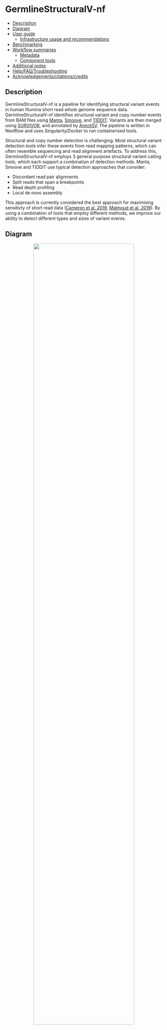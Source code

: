 # GermlineStructuralV-nf

  - [Description](#description)
  - [Diagram](#diagram)
  - [User guide](#user-guide)
      - [Infrastructure usage and
        recommendations](#infrastructure-usage-and-recommendations)
  - [Benchmarking](#benchmarking)
  - [Workflow summaries](#workflow-summaries)
      - [Metadata](#metadata)
      - [Component tools](#component-tools)
  - [Additional notes](#additional-notes)
  - [Help/FAQ/Troubleshooting](#helpfaqtroubleshooting)
  - [Acknowledgements/citations/credits](#acknowledgementscitationscredits)

## Description

GermlineStructuralV-nf is a pipeline for identifying structural variant events in human Illumina short read whole genome sequence data. GermlineStructuralV-nf identifies structural variant and copy number events from BAM files using [Manta](https://github.com/Illumina/manta/blob/master/docs/userGuide/README.md#de-novo-calling), [Smoove](https://github.com/brentp/smoove), and [TIDDIT](https://github.com/SciLifeLab/TIDDIT). Variants are then merged using [SURVIVOR](https://github.com/fritzsedlazeck/SURVIVOR), and annotated by [AnnotSV](https://pubmed.ncbi.nlm.nih.gov/29669011/). The pipeline is written in Nextflow and uses Singularity/Docker to run containerised tools.

Structural and copy number detection is challenging. Most structural variant detection tools infer these events from read mapping patterns, which can often resemble sequencing and read alignment artefacts. To address this, GermlineStructuralV-nf employs 3 general purpose structural variant calling tools, which each support a combination of detection methods. Manta, Smoove and TIDDIT use typical detection approaches that consider:

* Discordant read pair alignments
* Split reads that span a breakpoints
* Read depth profiling
* Local de novo assembly

This approach is currently considered the best approach for maximising sensitivty of short read data ([Cameron et al. 2019](https://www.nature.com/articles/s41467-019-11146-4), [Malmoud et al. 2019](https://genomebiology.biomedcentral.com/articles/10.1186/s13059-019-1828-7)). By using a combination of tools that employ different methods, we improve our ability to detect different types and sizes of variant events.

## Diagram

<p align="center">
<img src="https://user-images.githubusercontent.com/73086054/211971740-772796bc-6fb7-43fb-885b-d9cb116bfdd0.png" width="80%">
</p>

## User guide

To run this pipeline, you will need to prepare your input files, reference data, and clone this repository. Before proceeding, ensure Nextflow is installed on the system you're working on. To install Nextflow, see these [instructions](https://www.nextflow.io/docs/latest/getstarted.html#installation).

### 1. Prepare inputs

To run this pipeline you will need the following inputs:

* Paired-end BAM files
* Corresponding BAM index files
* Input sample sheet

This pipeline processes paired-end BAM files and is capable of processing multiple samples in parallel. BAM files are expected to be coordinate sorted and indexed (see [Fastq-to-BAM](https://github.com/Sydney-Informatics-Hub/Fastq-to-BAM) for an example of a best practice workflow that can generate these files).

You will need to create a sample sheet with information about the samples you are processing, before running the pipeline. This file must be **comma-separated** and contain a header and one row per sample. Columns should correspond to sample ID, BAM file, BAM index (BAI) file:

```bash
sample,bam,bai
sample1,/path/to/sample1.bam,/path/to/sample1.bam.bai
sample2,/path/to/sample2.bam,/path/to/sample2.bam.bai
```

When you run the pipeline, you will use the mandatory `--input` parameter to specify the location and name of the input file:

```
--input /path/to/samples.tsv
```

### 2. Prepare the reference materials

To run this pipeline you will need the following reference files:

* Indexed reference genome in FASTA format
* [AnnotSV annotation datasets](https://lbgi.fr/AnnotSV/) (Optional)

You will need to download and index a copy of the reference genome you would like to use. Reference FASTA files must be accompanied by a .fai index file. If you are working with a species that has a public reference genome, you can download FASTA files from the [Ensembl](https://asia.ensembl.org/info/data/ftp/index.html), [UCSC](https://genome.ucsc.edu/goldenPath/help/ftp.html), or [NCBI](https://www.ncbi.nlm.nih.gov/genome/doc/ftpfaq/) ftp sites. You can use the [IndexReferenceFasta-nf pipeline](https://github.com/Sydney-Informatics-Hub/IndexReferenceFasta-nf) to generate required samtools and bwa indexes.

When you run the pipeline, you will use the mandatory `--ref` parameter to specify the location and name of the reference.fasta file:

```
--ref /path/to/reference.fasta
```
*Note*
- Tiddit expects the BWA index files to be in the same directory as the reference fasta file.
- You must specify the full path for the reference fasta, even if it is in your working directory.

**Download the AnnotSV database and supporting files (optional)**

If you choose to run the pipeline with [AnnotSV annotations](https://raw.githubusercontent.com/lgmgeo/AnnotSV/master/README.AnnotSV_3.2.pdf), you currently need to download and prepare the relevant AnnotSV files, manually. The AnnotSV data is very large (>20Gb) so we haven't included it in the AnnotSV container.

First, download the AnnotSV database:
```
wget https://www.lbgi.fr/~geoffroy/Annotations/Annotations_Human_3.2.1.tar.gz
```

Then unzip it and save to a directory of your choosing:
```
tar -xf Annotations_Human_3.2.1.tar.gz -C /path/to/AnnotSV
```

You will also need to download the Exomiser supporting data files:
```
wget https://www.lbgi.fr/~geoffroy/Annotations/2202_hg19.tar.gz && wget https://data.monarchinitiative.org/exomiser/data/2202_phenotype.zip
```

Create a directory to house the Exomiser files:
```
mkdir -p Annotations_Human/Annotations_Exomiser/2202
```

Save the downloaded Exomiser files to your AnnotSV directory:
```
tar -xf 2202_hg19.tar.gz -C /path/to/AnnotSV/Annotations_Human/Annotations_Exomiser/2202/ && unzip 2202_phenotype.zip -d /path/to/AnnotSV/Annotations_Human/Annotations_Exomiser/2202/
```

And finally (optionally), tidy up:
```
rm -rf Annotations_Human_3.2.1.tar.gz 2202_phenotype.zip 2202_hg19.tar.gz
```

### 3. Clone this repository

Download the code contained in this repository with:

```
git clone https://github.com/Sydney-Informatics-Hub/Germline-StructuralV-nf
```

This will create a directory with the following structure:
```
Germline-StructuralV-nf/
├── LICENSE
├── README.md
├── config/
├── main.nf
├── modules/
└── nextflow.config
```
The important features are:

* **main.nf** contains the main nextflow script that calls all the processes in the workflow.
* **nextflow.config** contains default parameters to use in the pipeline.
* **modules** contains individual process files for each step in the workflow.
* **config** contains infrastructure-specific config files (this is currently under development)

### 4. Run the pipeline

The most basic run command for this pipeline is:

```
nextflow run main.nf --input sample.tsv --ref /path/to/ref
```

This will generate `work` directory, `results` output directory and a `runInfo` run metrics directories. To specify additional optional tool-specific parameters, see what flags are supported by running:

```
nextflow run main.nf --help
```

**Customising the workflow**

By default the workflow will merge events together that are supported by >1 SV caller (Tiddit, Smoove, Manta), are a maximum distance of 1kb apart, and at least 40bp long. By default, callers have to agree on the type and strand to merge events. All of these can be overridden using the following flags:

* `--survivorMaxDist`: Maximum distance between events to merge. Default: 1000.
* `--survivorConsensus` Number of callers required to report a call. Default: 1. Change to 2 or 3 to require more stringent reports for 2 or 3 caller support, respectively.
* `--survivorType`: SV type consensus. Default: callers must agree (1). Change to 0 to remove requirement.
* `--survivorStrand`: SV strand consensus. Default: callers must agree (1). Change to 0 to remove requirement.
* `--survivorSize`: Minimum SV size (bp) to report. Default: 30.

If you need to specify any additional flags supported by [Manta](https://github.com/Illumina/manta/blob/master/docs/userGuide/README.md), use the `--extraMantaFlags` flag and add one or more flag inside single quotes. If using multiple flags, they should be separated by a space.

If you need to specify any additional flags supported by [Smoove](https://github.com/brentp/smoove), use the `--extraSmooveFlags` flag and add one or more flag inside single quotes. If using multiple flags, they should be separated by a space.

If you need to specify any additional flags supported by [Tiddit sv](https://github.com/SciLifeLab/TIDDIT#the-sv-module) or the [Tiddit cov](https://github.com/SciLifeLab/TIDDIT#the-cov-module), use the `--extraTidditSvFlags` or `--extraTidditCovFlags` flag respectively and add one or more flag inside single quotes. If using multiple flags, they should be separated by a space.

**AnnotSV annotations for human samples**

To run the pipeline with the optional AnnotSV annotations, use the following command to direct Nextflow to your previously prepared AnnotSV resource directory:

```
nextflow run main.nf --input sample.tsv --ref /path/to/ref --annotsvDir /path/to/annotsv
```

You can override the default annotation mode (both) and instead apply split or full annotations. See [AnnotSV documentation](https://github.com/lgmgeo/AnnotSV/blob/master/README.AnnotSV_3.3.4.pdf) for details. To override this default use the --annotsvDir flag in your run command:

```
nextflow run main.nf --input sample.tsv --ref /path/to/ref --annotsvDir /path/to/annotsv --annotsvMode {both|split|full}
```

If you need to specify any additional flags supported by AnnotSV, use the `--extraAnnotsvFlags` flag and add one or more flag inside single quotes. If using multiple flags, they should be separated by a space:

```
nextflow run main.nf --input sample.tsv --ref /path/to/ref --annotsvDir /path/to/annotsv --annotsvMode full --extraAnnotsvFlags '-SVminSize 100 -vcf 1'
```

If for any reason your workflow fails, you are able to resume the workflow from the last successful process with `-resume`.

### 5. Results

Once the pipeline is complete, you will find all outputs for each sample in the `results` directory. Within each sample directory there is a subdirectory for each tool run which contains all intermediate files and results generated by each step. A final merged VCF for each sample will be created: `results/$sampleID/survivor/$sampleID_merged.vcf`.

The following directories will be created:

* manta: all intermediate files and results generated by Manta.
* smoove: all intermediate files and results generated by Smoove.
* tiddit: all intermediate files and results generated by Tiddit.
* survivor: summary stats, merged multi-caller VCF (final output), merged multi-caller bedpe file.
* annotsv: full annotations for the all events in the merged multi-caller VCF.

## Infrastructure usage and recommendations

This pipeline has been successfully implemented on NCI Gadi and Pawsey Setonix HPCs using infrastructure-specific configs. These configs can be used to interact with the job scheduler and assign a project code to all task job submissions for billing purposes. You can use the following flags to handle accounting:

* `--whoami` your NCI or Pawsey user name
* `--setonix_account` the Setonix project account you would like to bill service units to
* `--gadi-account` the Gadi project account you would like to bill service units to

### NCI Gadi HPC

Before running the pipeline you will need to load Nextflow and Singularity, both of which are globally installed modules on Gadi. You can do this by running the commands below:

```
module purge
module load nextflow singularity
```

To execute this workflow on NCI Gadi HPC, you will need to specify the following flags to the default run command:

```
nextflow run main.nf --input sample.tsv --ref /path/to/ref --gadi-account <account> --whoami <username> -profile gadi
```

Please be aware that as of October 2023, NCI Gadi HPC queues do not have external network access. This means you will not be able to pull the workflow code base or containers if you submit your nextflow run command as a job on any of the standard job queues. NCI currently recommends you run your Nextflow head job either in a GNU screen or tmux session from the login node or submit it as a job to the copyq.

The NCI Gadi config currently runs all tasks apart from the rehead processes on the normal queue. This config uses the `--gadi-account` flag to assign a project code to all task job submissions for billing purposes. The version of Nextflow installed on Gadi has been modified to make it easier to specify resource options for jobs submitted to the cluster. See NCI's [Gadi user guide](https://opus.nci.org.au/display/DAE/Nextflow) for more details.

The NCI Gadi config summarises resource usage in a custom trace file that will be saved to your specified results directory. However, for accounting or resource benchmarking purposes you may need to collect per-task service unit (SU) charges. Upon workflow completion, you can run the Sydney Informatics Hub's gadi_nfcore_report.sh script in your workflow execution directory with:

```
bash scripts/gadi_usage.sh
```

This script will collect resources from the PBS log files printed to each task's .command.log. Resource requests and usage for each process is summarised in the output `gadi-gsv-usage-report.tsv` file. This is useful for resource benchmarking and SU accounting.

### Pawsey Setonix HPC

Before running the pipeline you will need to load Nextflow and Singularity, both of which are globally installed modules on Setonix. You can do this by running the commands below:

```
module purge
module load nextflow singularity
```

To execute this workflow on Pawsey Setonix HPC, you will need to specify the following flags to the default run command:

```
nextflow run main.nf --input sample.tsv --ref /path/to/ref --setonix-account <account> --whoami <username> -profile setonix
```

This config currently submits all tasks apart from the rehead processes to the work queue. This config uses the `--setonix-account` flag to assign a project code to all task job submissions for billing purposes.

## Benchmarking

These resource request recommendations are based on benchmarking performed using 60x human genomes sequenced to a depth of ~30x coverage. All computation was performed on NCI Gadi HPC, running Centos 8, PBS Pro v. 19, on Intel Xeon Cascade Lake 2 x 24 core nodes each with 192 GB RAM on the normal queue.

Nextflow trace, timeline, and workflow reports for this execution are available in the `benchmark` folder in this repository. Elapsed processing time for 60 samples was 2hrs 36 mins, costing 2,355.86 service units (SU) in total (~39.26 SUs/sample).

## Workflow summaries
### Metadata

|metadata field     | GermlineStructuralV-nf / v1.1.0   |
|-------------------|:--------------------------------- |
|Version            | 1.1.0                             |
|Creators           | Georgie Samaha, Tracy Chew, Marina Kennerson, Sarah Beecroft  |
|Source             | NA                                |
|License            | GNU General Public License v3.0   |
|Workflow manager   | NextFlow                          |
|Container          | See component tools               |
|Install method     | NA                                |
|GitHub             | https://github.com/Sydney-Informatics-Hub/Germline-StructuralV-nf                            |
|bio.tools          | NA                                |
|BioContainers      | NA                                |
|bioconda           | NA                                |

### Component tools

To run this pipeline you must have Nextflow and Singularity installed on your machine. All other tools are run using containers.

|Tool         | Version  |
|-------------|:---------|
|Nextflow     |>=20.07.1 |
|Singularity  |          |
|Manta        |1.6.0     |
|Smoove       |0.2.7     |
|TIDDIT       |3.6.0     |
|BCFtools     |1.15.1    |
|HTSlib       |1.15.1    |
|SURVIVOR     |1.0.7     |
|AnnotSV      |3.2.1     |

## Additional notes
### Resources

* [Nextflow documentation](https://www.nextflow.io/docs/latest/index.html)

### Help/FAQ/Troubleshooting

* It is essential that the reference genome you're using contains the same chromosomes, contigs, and scaffolds as the BAM files. This is [mandated by Manta](https://github.com/Illumina/manta/issues/92), which will throw an error if the BAM and FASTA files do not match. To confirm what contigs are included in your indexed BAM file, you can use Samtools idxstats:
```
samtools idxstats input.bam | cut -f 1
```

Submit an issue to get in contact with us regarding:

* [Unexpected performance/bugs in the code](https://github.com/Sydney-Informatics-Hub/Germline-StructuralV-nf/issues/new?assignees=&labels=bug&projects=&template=bug_report.yml)
* [Requesting a new feature](https://github.com/Sydney-Informatics-Hub/Germline-StructuralV-nf/issues/new?assignees=&labels=enhancement&projects=&template=feature_request.yml)
* [General troubleshooting](https://github.com/Sydney-Informatics-Hub/Germline-StructuralV-nf/issues/new)

## Acknowledgements/citations/credits
### Contributors
- Georgie Samaha (Sydney Informatics Hub, University of Sydney)
- Tracy Chew (Sydney Informatics Hub, University of Sydney)
- Marina Kennerson (ANZAC Research Institute)
- Sarah Beecroft (Pawsey Supercomputing Research Centre)
- Ching-Yu Lu (Sydney Informatics Hub, University of Sydney)
- Cali Willet (Sydney Informatics Hub, University of Sydney)

### Acknowledgements
- This pipeline was developed and tested using data provided by the Northcott Neuroscience Laboratory, ANZAC Research Institute and resources provided by the Australian BioCommons 'Bring Your Own Data' platforms project and the Pawsey Supercomputing Research Centre.
- This pipeline was built using the [Nextflow DSL2 template](https://github.com/Sydney-Informatics-Hub/Nextflow_DSL2_template).
- Documentation was created following the [Australian BioCommons documentation guidelines](https://github.com/AustralianBioCommons/doc_guidelines).

### Cite us to support us!

Our workflows are registered on [WorkflowHub](https://workflowhub.eu/projects/43#workflows) and this workflow can be cited in your publication:
```
Samaha, G., Chew, T., Kennerson, M., Beecroft, S. (2023). GermlineStructuralV-nf. WorkflowHub. https://doi.org/10.48546/WORKFLOWHUB.WORKFLOW.431.1
```

Acknowledgements (and co-authorship, where appropriate) are an important way for us to demonstrate the value we bring to your research. Your research outcomes are vital for ongoing funding of the Sydney Informatics Hub and national compute facilities. We suggest including the following acknowledgement in any publications that follow from this work:

The authors acknowledge the technical assistance provided by the Sydney Informatics Hub, a Core Research Facility of the University of Sydney and the Australian BioCommons which is enabled by NCRIS via Bioplatforms Australia.
